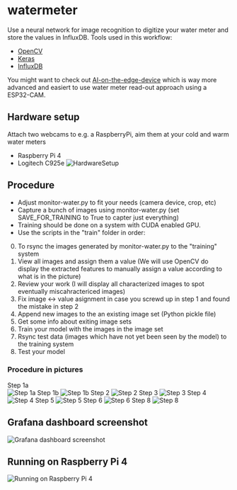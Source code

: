 # watermeter
Use a neural network for image recognition to digitize your water meter and store the values in InfluxDB.
Tools used in this workflow:
  * [OpenCV](https://opencv.org/)
  * [Keras](https://keras.io/)
  * [InfluxDB](https://www.influxdata.com/)

You might want to check out [AI-on-the-edge-device](https://github.com/jomjol/AI-on-the-edge-device/) which is way more advanced and easiert to use water meter read-out approach using a ESP32-CAM.

## Hardware setup
Attach two webcams to e.g. a RaspberryPi, aim them at your cold and warm water meters
  * Raspberry Pi 4
  * Logitech C925e
![HardwareSetup](https://github.com/bolausson/watermeter/blob/main/misc/HardwareSetup.jpg?raw=true)

## Procedure
  * Adjust monitor-water.py to fit your needs (camera device, crop, etc)
  * Capture a bunch of images using monitor-water.py (set SAVE_FOR_TRAINING to True to capter just everything)
  * Training should be done on a system with CUDA enabled GPU.
  * Use the scripts in the "train" folder in order:

  0. To rsync the images generated by monitor-water.py to the "training" system
  1. View all images and assign them a value (We will use OpenCV do display the extracted features to manually assign a value according to what is in the picture)
  2. Review your work (I will display all characterized images to spot eventually miscahractericed images)
  3. Fix image <-> value asignment in case you screwd up in step 1 and found the mistake in step 2
  4. Append new images to the an existing image set (Python pickle file)
  5. Get some info about exiting image sets
  6. Train your model with the images in the image set
  7. Rsync test data (images which have not yet been seen by the model) to the training system
  8. Test your model

### Procedure in pictures
Step 1a  
![Step 1a](https://github.com/bolausson/watermeter/blob/main/misc/Step-01-a.png?raw=true)
Step 1b
![Step 1b](https://github.com/bolausson/watermeter/blob/main/misc/Step-01-b.png?raw=true)
Step 2
![Step 2](https://github.com/bolausson/watermeter/blob/main/misc/Step-02.png?raw=true)
Step 3
![Step 3](https://github.com/bolausson/watermeter/blob/main/misc/Step-03.png?raw=true)
Step 4
![Step 4](https://github.com/bolausson/watermeter/blob/main/misc/Step-04.png?raw=true)
Step 5
![Step 5](https://github.com/bolausson/watermeter/blob/main/misc/Step-05.png?raw=true)
Step 6
![Step 6](https://github.com/bolausson/watermeter/blob/main/misc/Step-06.png?raw=true)
Step 8
![Step 8](https://github.com/bolausson/watermeter/blob/main/misc/Step-08.png?raw=true)

## Grafana dashboard screenshot
![Grafana dashboard screenshot](https://github.com/bolausson/watermeter/blob/main/misc/Grafana-Dashboard-Screenshot.png?raw=true)

## Running on Raspberry Pi 4
![Running on Raspberry Pi 4](https://github.com/bolausson/watermeter/blob/main/misc/visualization.png?raw=true)

